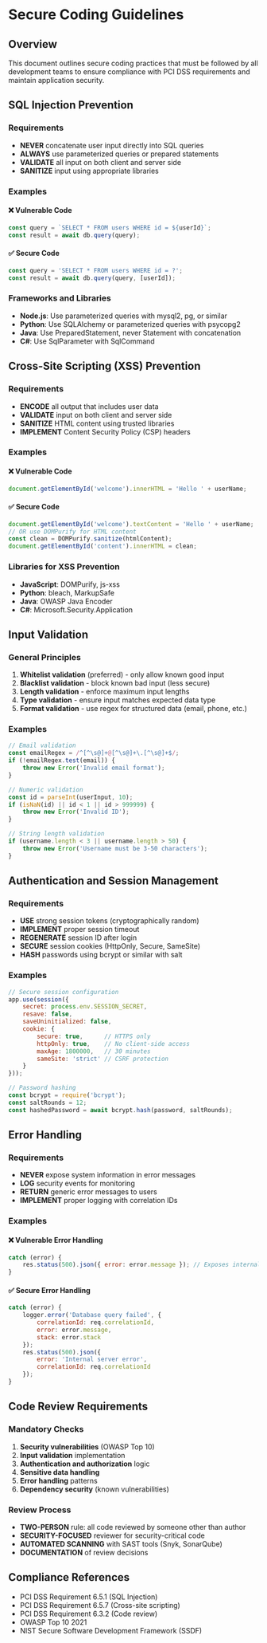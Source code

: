 # Secure Coding Guidelines

## Overview
This document outlines secure coding practices that must be followed by all development teams to ensure compliance with PCI DSS requirements and maintain application security.

## SQL Injection Prevention

### Requirements
- **NEVER** concatenate user input directly into SQL queries
- **ALWAYS** use parameterized queries or prepared statements
- **VALIDATE** all input on both client and server side
- **SANITIZE** input using appropriate libraries

### Examples

#### ❌ Vulnerable Code
```javascript
const query = `SELECT * FROM users WHERE id = ${userId}`;
const result = await db.query(query);
```

#### ✅ Secure Code
```javascript
const query = 'SELECT * FROM users WHERE id = ?';
const result = await db.query(query, [userId]);
```

### Frameworks and Libraries
- **Node.js**: Use parameterized queries with mysql2, pg, or similar
- **Python**: Use SQLAlchemy or parameterized queries with psycopg2
- **Java**: Use PreparedStatement, never Statement with concatenation
- **C#**: Use SqlParameter with SqlCommand

## Cross-Site Scripting (XSS) Prevention

### Requirements
- **ENCODE** all output that includes user data
- **VALIDATE** input on both client and server side
- **SANITIZE** HTML content using trusted libraries
- **IMPLEMENT** Content Security Policy (CSP) headers

### Examples

#### ❌ Vulnerable Code
```javascript
document.getElementById('welcome').innerHTML = 'Hello ' + userName;
```

#### ✅ Secure Code
```javascript
document.getElementById('welcome').textContent = 'Hello ' + userName;
// OR use DOMPurify for HTML content
const clean = DOMPurify.sanitize(htmlContent);
document.getElementById('content').innerHTML = clean;
```

### Libraries for XSS Prevention
- **JavaScript**: DOMPurify, js-xss
- **Python**: bleach, MarkupSafe
- **Java**: OWASP Java Encoder
- **C#**: Microsoft.Security.Application

## Input Validation

### General Principles
1. **Whitelist validation** (preferred) - only allow known good input
2. **Blacklist validation** - block known bad input (less secure)
3. **Length validation** - enforce maximum input lengths
4. **Type validation** - ensure input matches expected data type
5. **Format validation** - use regex for structured data (email, phone, etc.)

### Examples
```javascript
// Email validation
const emailRegex = /^[^\s@]+@[^\s@]+\.[^\s@]+$/;
if (!emailRegex.test(email)) {
    throw new Error('Invalid email format');
}

// Numeric validation
const id = parseInt(userInput, 10);
if (isNaN(id) || id < 1 || id > 999999) {
    throw new Error('Invalid ID');
}

// String length validation
if (username.length < 3 || username.length > 50) {
    throw new Error('Username must be 3-50 characters');
}
```

## Authentication and Session Management

### Requirements
- **USE** strong session tokens (cryptographically random)
- **IMPLEMENT** proper session timeout
- **REGENERATE** session ID after login
- **SECURE** session cookies (HttpOnly, Secure, SameSite)
- **HASH** passwords using bcrypt or similar with salt

### Examples
```javascript
// Secure session configuration
app.use(session({
    secret: process.env.SESSION_SECRET,
    resave: false,
    saveUninitialized: false,
    cookie: {
        secure: true,      // HTTPS only
        httpOnly: true,    // No client-side access
        maxAge: 1800000,   // 30 minutes
        sameSite: 'strict' // CSRF protection
    }
}));

// Password hashing
const bcrypt = require('bcrypt');
const saltRounds = 12;
const hashedPassword = await bcrypt.hash(password, saltRounds);
```

## Error Handling

### Requirements
- **NEVER** expose system information in error messages
- **LOG** security events for monitoring
- **RETURN** generic error messages to users
- **IMPLEMENT** proper logging with correlation IDs

### Examples
#### ❌ Vulnerable Error Handling
```javascript
catch (error) {
    res.status(500).json({ error: error.message }); // Exposes internal details
}
```

#### ✅ Secure Error Handling
```javascript
catch (error) {
    logger.error('Database query failed', { 
        correlationId: req.correlationId,
        error: error.message,
        stack: error.stack 
    });
    res.status(500).json({ 
        error: 'Internal server error',
        correlationId: req.correlationId 
    });
}
```

## Code Review Requirements

### Mandatory Checks
1. **Security vulnerabilities** (OWASP Top 10)
2. **Input validation** implementation
3. **Authentication and authorization** logic
4. **Sensitive data handling**
5. **Error handling** patterns
6. **Dependency security** (known vulnerabilities)

### Review Process
- **TWO-PERSON** rule: all code reviewed by someone other than author
- **SECURITY-FOCUSED** reviewer for security-critical code
- **AUTOMATED SCANNING** with SAST tools (Snyk, SonarQube)
- **DOCUMENTATION** of review decisions

## Compliance References
- PCI DSS Requirement 6.5.1 (SQL Injection)
- PCI DSS Requirement 6.5.7 (Cross-site scripting)
- PCI DSS Requirement 6.3.2 (Code review)
- OWASP Top 10 2021
- NIST Secure Software Development Framework (SSDF)